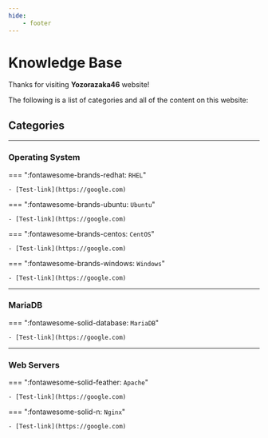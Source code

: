 ```yaml
---
hide:
    - footer
---
```


# Knowledge Base

Thanks for visiting **Yozorazaka46** website!

The following is a list of categories and all of the content on this website:

## Categories
---

### Operating System

=== ":fontawesome-brands-redhat: `RHEL`"

    - [Test-link](https://google.com)

=== ":fontawesome-brands-ubuntu: `Ubuntu`"

    - [Test-link](https://google.com)

=== ":fontawesome-brands-centos: `CentOS`"

    - [Test-link](https://google.com)

=== ":fontawesome-brands-windows: `Windows`"

    - [Test-link](https://google.com)

---

### MariaDB

=== ":fontawesome-solid-database: `MariaDB`"

    - [Test-link](https://google.com)

---

### Web Servers

=== ":fontawesome-solid-feather: `Apache`"

    - [Test-link](https://google.com)

=== ":fontawesome-solid-n: `Nginx`"

    - [Test-link](https://google.com)